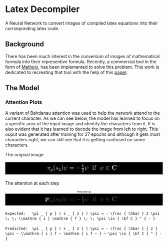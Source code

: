 # Latex Decompiler

A Neural Network to convert images of compiled latex equations into their corrseponding latex code.

## Background

There has been much interest in the conversion of images of mathematical formula into their representive formula. Recently, a commercial tool in the form of [Mathpix](https://mathpix.com/), has been implemented to solve this problem. This work is dedicated to recreating that tool with the help of this [paper](https://arxiv.org/pdf/1609.04938v1.pdf).

## The Model
### Attention Plots

A variant of Bahdanau attention was used to help the network attend to the current character. As we can see below, the model has learned to focus on a specific area of the input image and identify the characters from it. It is also evident that it has learned to decode the image from left to right. This ouput was generated after training for 27 epochs and although it gets most characters right, we can still see that it is getting confused on some characters.

The original image

![](src/model_outputs/attention_plots/att-1.png)

The attention at each step

![](src/model_outputs/attention_plots/att-1.gif)

```
Expected:   \pi _ { p } ( s _ { 2 } ) \psi = - \frac { \hbar } 2 \psi \; \; \\mathrm { i } \mathrm { f } \; \; \psi \in { \bf C } ^ { - }

Predicted:  \pi _ { p } ( s _ { 2 } ) \psi = - \frac { \hbar } { 2 } \psi ~ \\mathrm { i } f ~ \mathrm { i f ~ } ~ \psi \in { \bf C } ^ { - }
```
